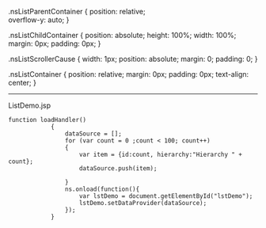 .nsListParentContainer
{
    position: relative;   
    overflow-y: auto;
}

.nsListChildContainer
{
	position: absolute; 
	height: 100%; 
	width: 100%; 
	margin: 0px; 
	padding: 0px;
}

.nsListScrollerCause
{
	width: 1px; 
	position: absolute; 
	margin: 0; 
	padding: 0;
}

.nsListContainer
{
	position: relative;
	margin: 0px;
	padding: 0px;
	text-align: center;
}

-------------------------------------------------------------------------------------
ListDemo.jsp
<ns-List id="lstDemo" labelField="hierarchy" style="height:200px;">
	</ns-List>
	
	function loadHandler()
				{
					dataSource = [];
					for (var count = 0 ;count < 100; count++)
					{
						var item = {id:count, hierarchy:"Hierarchy " + count};
						dataSource.push(item);
						
					}
					ns.onload(function(){
						var lstDemo = document.getElementById("lstDemo");
						lstDemo.setDataProvider(dataSource);
					});	
				}
